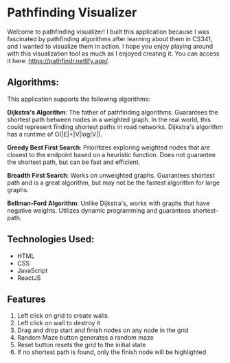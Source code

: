 # Pathfinding Visualizer
Welcome to pathfinding visualizer! I built this application because I was fascinated by pathfinding algorithms after learning about them in CS341, and I wanted to visualize them in action. I hope you enjoy playing around with this visualization tool as much as I enjoyed creating it. 
You can access it here: https://pathfindr.netlify.app/.

## Algorithms:
This application supports the following algorithms: 

**Dijkstra's Algorithm**: The father of pathfinding algorithms. Guarantees the shortest path between nodes in a weighted graph. In the real world, this could represent finding shortest paths in road networks. Dijkstra's algorithm has a runtime of O(|E|+|V|log|V|). 

**Greedy Best First Search**: Prioritizes exploring weighted nodes that are closest to the endpoint based on a heuristic function. Does not guarantee the shortest path, but can be fast and efficient. 

**Breadth First Search**: Works on unweighted graphs. Guarantees shortest path and is a great algorithm, but may not be the fastest algorithm for large graphs.

**Bellman-Ford Algorithm**: Unlike Dijkstra's, works with graphs that have negative weights. Utilizes dynamic programming and guarantees shortest-path. 


## Technologies Used:

* HTML
* CSS
* JavaScript
* ReactJS

## Features
1. Left click on grid to create walls.
2. Left click on wall to destroy it
3. Drag and drop start and finish nodes on any node in the grid
4. Random Maze button generates a random maze
5. Reset button resets the grid to the initial state
6. If no shortest path is found, only the finish node will be highlighted
